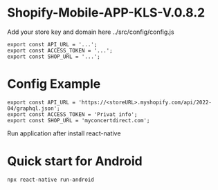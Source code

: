 # Shopify-Mobile-APP-KLS-V.0.8.2

Add your store key and domain here ../src/config/config.js 

``` 
export const API_URL = '...'; 
export const ACCESS_TOKEN = '...';
export const SHOP_URL = '...';
```


# Config Example 
```
export const API_URL = 'https://<storeURL>.myshopify.com/api/2022-04/graphql.json';
export const ACCESS_TOKEN = 'Privat info';
export const SHOP_URL = 'myconcertdirect.com';
```

Run application after install react-native 

# Quick start for Android
```bash
npx react-native run-android
```

